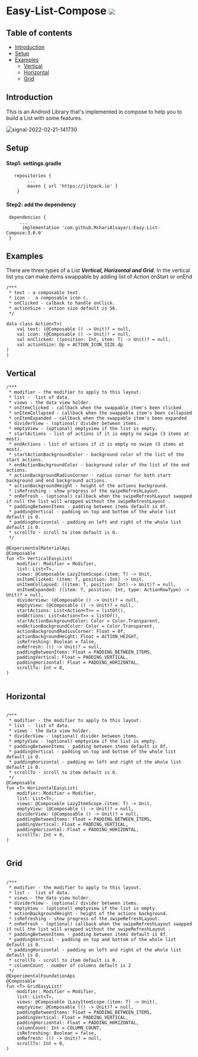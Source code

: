 # Easy-List-Compose [![](https://jitpack.io/v/MshariAlsayari/Easy-List-Compose.svg)](https://jitpack.io/#MshariAlsayari/Easy-List-Compose)




## Table of contents
- [Introduction](#introduction)
- [Setup](#setup)
- [Examples](#examples)
   - [Vertical](#vertical)
   - [Horizontal](#horizontal)
   - [Grid](#grid)


## Introduction
This is an Android Library that's implemented in compose to help you to build a List with some features.


![signal-2022-02-21-141730](https://user-images.githubusercontent.com/32165999/154946820-b11702c4-a144-47fd-9dc1-3736fa269718.gif)




## Setup
#### Step1: settings.gradle

```
   repositories {
        ...
        maven { url 'https://jitpack.io' }
    }
```

#### Step2: add the dependency 

```
 dependencies {
     ...
 	  implementation 'com.github.MshariAlsayari:Easy-List-Compose:3.0.0'
 }
```


## Examples
There are three types of a List ***Vertical, Horizontal and Grid.***
In the vertical list you can make items swappable by adding list of Action onStart or onEnd


```
/***
 * text - a composable text.
 * icon -  a composable icon c.
 * onClicked - calback to handle onClick.
 * actionSize - action size default is 56.
 */
 
data class Action<T>(
    val text: (@Composable () -> Unit)? = null,
    val icon: (@Composable () -> Unit)? = null,
    val onClicked: ((position: Int, item: T) -> Unit)? = null,
    val actionSize: Dp = ACTION_ICON_SIZE.dp
)
)
```


## Vertical


```
/***
 * modifier - the modifier to apply to this layout.
 * list -  list of data.
 * views - the data view holder.
 * onItemClicked - callback when the swappable item's been clicked
 * onItemCollapsed - callback when the swappable item's been collapsed
 * onItemExpanded - callback when the swappable item's been expanded
 * dividerView - (optional) divider between items.
 * emptyView - (optional) emptyview if the list is empty.
 * startActions - list of actions if it is empty no swipe (3 items at most).
 * endActions - list of actions if it is empty no swipe (3 items at most).
 * startActionBackgroundColor - background color of the list of the start actions.
 * endActionBackgroundColor - background color of the list of the end actions.
 * actionBackgroundRadiusCorner - radius corner for both start background and end background actions.
 * actionBackgroundHeight - height of the actions background.
 * isRefreshing - show progress of the swipeRefreshLayout.
 * onRefresh - (optional) callback when the swipeRefreshLayout swapped if null the list will wrapped without the swipeRefreshLayout .
 * paddingBetweenItems - padding between items default is 8f.
 * paddingVertical - padding on top and bottom of the whole list default is 0.
 * paddingHorizontal - padding on left and right of the whole list default is 0.
 * scrollTo - scroll to item default is 0.
 */

@ExperimentalMaterialApi
@Composable
fun <T> VerticalEasyList(
    modifier: Modifier = Modifier,
    list: List<T>,
    views: @Composable LazyItemScope.(item: T) -> Unit,
    onItemClicked: (item: T, position: Int) -> Unit,
    onItemCollapsed: ((item: T, position: Int) -> Unit)? = null,
    onItemExpanded: ((item: T, position: Int, type: ActionRowType) -> Unit)? = null,
    dividerView: (@Composable () -> Unit)? = null,
    emptyView: (@Composable () -> Unit)? = null,
    startActions: List<Action<T>> = listOf(),
    endActions: List<Action<T>> = listOf(),
    startActionBackgroundColor: Color = Color.Transparent,
    endActionBackgroundColor: Color = Color.Transparent,
    actionBackgroundRadiusCorner: Float = 0f,
    actionBackgroundHeight: Float = ACTION_HEIGHT,
    isRefreshing: Boolean = false,
    onRefresh: (() -> Unit)? = null,
    paddingBetweenItems: Float = PADDING_BETWEEN_ITEMS,
    paddingVertical: Float = PADDING_VERTICAL,
    paddingHorizontal: Float = PADDING_HORIZONTAL,
    scrollTo: Int = 0,
)
 
```

## Horizontal


```

/***
 * modifier - the modifier to apply to this layout.
 * list -  list of data.
 * views - the data view holder.
 * dividerView - (optional) divider between items.
 * emptyView - (optional) emptyview if the list is empty.
 * paddingBetweenItems - padding between items default is 8f.
 * paddingVertical - padding on top and bottom of the whole list default is 0.
 * paddingHorizontal - padding on left and right of the whole list default is 0.
 * scrollTo - scroll to item default is 0.
 */
@Composable
fun <T> HorizontalEasyList(
    modifier: Modifier = Modifier,
    list: List<T>,
    views: @Composable LazyItemScope.(item: T) -> Unit,
    emptyView: (@Composable () -> Unit)? = null,
    dividerView: (@Composable () -> Unit)? = null,
    paddingBetweenItems: Float = PADDING_BETWEEN_ITEMS,
    paddingVertical: Float = PADDING_VERTICAL,
    paddingHorizontal: Float = PADDING_HORIZONTAL,
    scrollTo: Int = 0,
)
 
```


## Grid


```

/***
 * modifier - the modifier to apply to this layout.
 * list -  list of data.
 * views - the data view holder.
 * dividerView - (optional) divider between items.
 * emptyView - (optional) emptyview if the list is empty.
 * actionBackgroundHeight - height of the actions background.
 * isRefreshing - show progress of the swipeRefreshLayout.
 * onRefresh - (optional) callback when the swipeRefreshLayout swapped if null the list will wrapped without the swipeRefreshLayout .
 * paddingBetweenItems - padding between items default is 8f.
 * paddingVertical - padding on top and bottom of the whole list default is 0.
 * paddingHorizontal - padding on left and right of the whole list default is 0.
 * scrollTo - scroll to item default is 0.
 * columnCount - number of columns default is 2
 */
@ExperimentalFoundationApi
@Composable
fun <T> GridEasyList(
    modifier: Modifier = Modifier,
    list: List<T>,
    views: @Composable (LazyItemScope.(item: T) -> Unit),
    emptyView: @Composable (() -> Unit)? = null,
    paddingBetweenItems: Float = PADDING_BETWEEN_ITEMS,
    paddingVertical: Float = PADDING_VERTICAL,
    paddingHorizontal: Float = PADDING_HORIZONTAL,
    columnCount: Int = COLUMN_COUNT,
    isRefreshing: Boolean = false,
    onRefresh: (() -> Unit)? = null,
    scrollTo: Int = 0,
)
 
```



